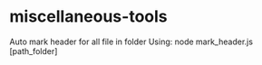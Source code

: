 # miscellaneous-tools

Auto mark header for all file in folder
Using: node mark_header.js [path_folder]
